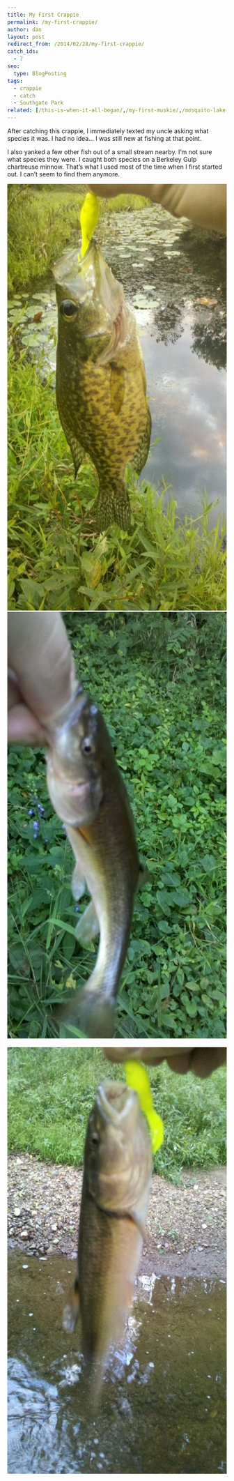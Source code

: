 ```yaml
---
title: My First Crappie
permalink: /my-first-crappie/
author: dan
layout: post
redirect_from: /2014/02/28/my-first-crappie/
catch_ids:
  - 7
seo:
  type: BlogPosting
tags:
  - crappie
  - catch
  - Southgate Park
related: [/this-is-when-it-all-began/,/my-first-muskie/,/mosquito-lake-2012/,]
---
```

After catching this crappie, I immediately texted my uncle asking what species it was. I had no idea&#8230; I was still new at fishing at that point.

I also yanked a few other fish out of a small stream nearby. I&#8217;m not sure what species they were. I caught both species on a Berkeley Gulp chartreuse minnow. That&#8217;s what I used most of the time when I first started out. I can&#8217;t seem to find them anymore.

<div class='gallery'>
  <div class='gallery-item'>
    <a href="/images/my-first-crappie.jpg"><img width="550" height="979" src="/images/my-first-crappie-575x1024.jpg" alt="My first Crappie" /></a>
  </div>
  <div class='gallery-item'>
      <a href="/images/a-sucker-fish.jpg"><img width="550" height="979" src="/images/a-sucker-fish-575x1024.jpg" alt="A sucker fish" /></a>
  </div>
  <br style="clear: both" />
  <div class='gallery-item'>
      <a href="/images/another-sucker-fish.jpg"><img width="550" height="979" src="/images/another-sucker-fish-575x1024.jpg" alt="Another sucker fish" /></a>
  </div>
  <br style='clear: both' />
</div>
